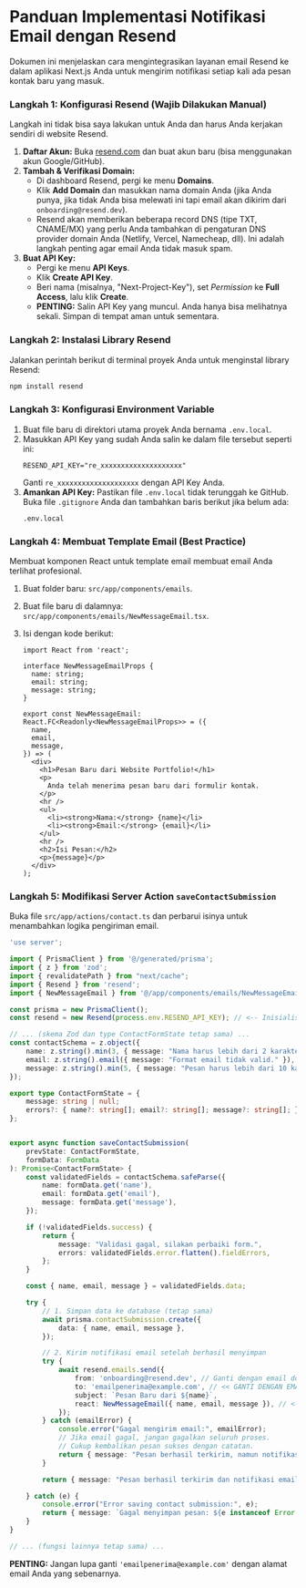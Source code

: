 # Panduan Implementasi Notifikasi Email dengan Resend

Dokumen ini menjelaskan cara mengintegrasikan layanan email Resend ke dalam aplikasi Next.js Anda untuk mengirim notifikasi setiap kali ada pesan kontak baru yang masuk.

### Langkah 1: Konfigurasi Resend (Wajib Dilakukan Manual)

Langkah ini tidak bisa saya lakukan untuk Anda dan harus Anda kerjakan sendiri di website Resend.

1.  **Daftar Akun:** Buka [resend.com](https://resend.com) dan buat akun baru (bisa menggunakan akun Google/GitHub).
2.  **Tambah & Verifikasi Domain:**
    *   Di dashboard Resend, pergi ke menu **Domains**.
    *   Klik **Add Domain** dan masukkan nama domain Anda (jika Anda punya, jika tidak Anda bisa melewati ini tapi email akan dikirim dari `onboarding@resend.dev`).
    *   Resend akan memberikan beberapa record DNS (tipe TXT, CNAME/MX) yang perlu Anda tambahkan di pengaturan DNS provider domain Anda (Netlify, Vercel, Namecheap, dll). Ini adalah langkah penting agar email Anda tidak masuk spam.
3.  **Buat API Key:**
    *   Pergi ke menu **API Keys**.
    *   Klik **Create API Key**.
    *   Beri nama (misalnya, "Next-Project-Key"), set *Permission* ke **Full Access**, lalu klik **Create**.
    *   **PENTING:** Salin API Key yang muncul. Anda hanya bisa melihatnya sekali. Simpan di tempat aman untuk sementara.

### Langkah 2: Instalasi Library Resend

Jalankan perintah berikut di terminal proyek Anda untuk menginstal library Resend:
```bash
npm install resend
```

### Langkah 3: Konfigurasi Environment Variable

1.  Buat file baru di direktori utama proyek Anda bernama `.env.local`.
2.  Masukkan API Key yang sudah Anda salin ke dalam file tersebut seperti ini:
    ```
    RESEND_API_KEY="re_xxxxxxxxxxxxxxxxxxxx"
    ```
    Ganti `re_xxxxxxxxxxxxxxxxxxxx` dengan API Key Anda.
3.  **Amankan API Key:** Pastikan file `.env.local` tidak terunggah ke GitHub. Buka file `.gitignore` Anda dan tambahkan baris berikut jika belum ada:
    ```
    .env.local
    ```

### Langkah 4: Membuat Template Email (Best Practice)

Membuat komponen React untuk template email membuat email Anda terlihat profesional.

1.  Buat folder baru: `src/app/components/emails`.
2.  Buat file baru di dalamnya: `src/app/components/emails/NewMessageEmail.tsx`.
3.  Isi dengan kode berikut:

    ```tsx
    import React from 'react';

    interface NewMessageEmailProps {
      name: string;
      email: string;
      message: string;
    }

    export const NewMessageEmail: React.FC<Readonly<NewMessageEmailProps>> = ({
      name,
      email,
      message,
    }) => (
      <div>
        <h1>Pesan Baru dari Website Portfolio!</h1>
        <p>
          Anda telah menerima pesan baru dari formulir kontak.
        </p>
        <hr />
        <ul>
          <li><strong>Nama:</strong> {name}</li>
          <li><strong>Email:</strong> {email}</li>
        </ul>
        <hr />
        <h2>Isi Pesan:</h2>
        <p>{message}</p>
      </div>
    );
    ```

### Langkah 5: Modifikasi Server Action `saveContactSubmission`

Buka file `src/app/actions/contact.ts` dan perbarui isinya untuk menambahkan logika pengiriman email.

```ts
'use server';

import { PrismaClient } from '@/generated/prisma';
import { z } from 'zod';
import { revalidatePath } from "next/cache";
import { Resend } from 'resend';
import { NewMessageEmail } from '@/app/components/emails/NewMessageEmail'; // <-- Impor template email

const prisma = new PrismaClient();
const resend = new Resend(process.env.RESEND_API_KEY); // <-- Inisialisasi Resend

// ... (skema Zod dan type ContactFormState tetap sama) ...
const contactSchema = z.object({
    name: z.string().min(3, { message: "Nama harus lebih dari 2 karakter." }),
    email: z.string().email({ message: "Format email tidak valid." }),
    message: z.string().min(5, { message: "Pesan harus lebih dari 10 karakter." }),
});

export type ContactFormState = {
    message: string | null;
    errors?: { name?: string[]; email?: string[]; message?: string[]; };
};


export async function saveContactSubmission(
    prevState: ContactFormState,
    formData: FormData
): Promise<ContactFormState> {
    const validatedFields = contactSchema.safeParse({
        name: formData.get('name'),
        email: formData.get('email'),
        message: formData.get('message'),
    });

    if (!validatedFields.success) {
        return {
            message: "Validasi gagal, silakan perbaiki form.",
            errors: validatedFields.error.flatten().fieldErrors,
        };
    }

    const { name, email, message } = validatedFields.data;

    try {
        // 1. Simpan data ke database (tetap sama)
        await prisma.contactSubmission.create({
            data: { name, email, message },
        });

        // 2. Kirim notifikasi email setelah berhasil menyimpan
        try {
            await resend.emails.send({
                from: 'onboarding@resend.dev', // Ganti dengan email domain Anda jika sudah diverifikasi
                to: 'emailpenerima@example.com', // << GANTI DENGAN EMAIL ANDA
                subject: `Pesan Baru dari ${name}`,
                react: NewMessageEmail({ name, email, message }), // <-- Gunakan komponen React sebagai isi email
            });
        } catch (emailError) {
            console.error("Gagal mengirim email:", emailError);
            // Jika email gagal, jangan gagalkan seluruh proses.
            // Cukup kembalikan pesan sukses dengan catatan.
            return { message: "Pesan berhasil terkirim, namun notifikasi email gagal dikirim.", errors: {} };
        }

        return { message: "Pesan berhasil terkirim dan notifikasi email telah dikirim!", errors: {} };

    } catch (e) {
        console.error("Error saving contact submission:", e);
        return { message: `Gagal menyimpan pesan: ${e instanceof Error ? e.message : 'Unknown error'}`, errors: {} };
    }
}

// ... (fungsi lainnya tetap sama) ...
```

**PENTING:** Jangan lupa ganti `'emailpenerima@example.com'` dengan alamat email Anda yang sebenarnya.
